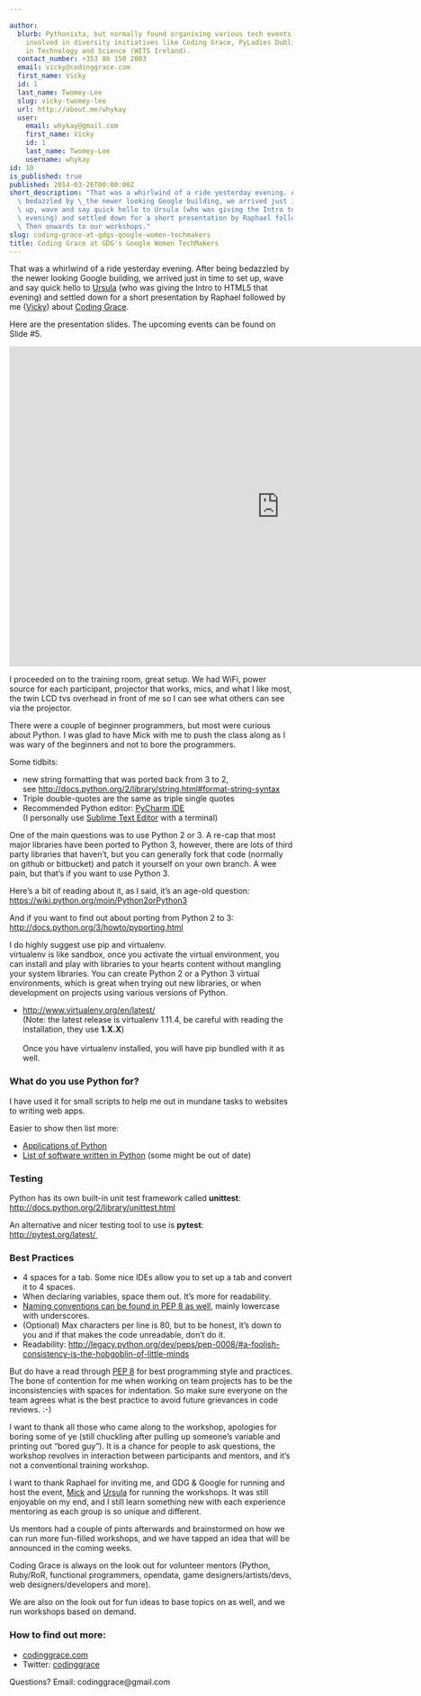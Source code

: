```yaml
---

author:
  blurb: Pythonista, but normally found organising various tech events, and now heavily
    involved in diversity initiatives like Coding Grace, PyLadies Dublin, and Women
    in Technology and Science (WITS Ireland).
  contact_number: +353 86 150 2003
  email: vicky@codinggrace.com
  first_name: Vicky
  id: 1
  last_name: Twomey-Lee
  slug: vicky-twomey-lee
  url: http://about.me/whykay
  user:
    email: whykay@gmail.com
    first_name: Vicky
    id: 1
    last_name: Twomey-Lee
    username: whykay
id: 10
is_published: true
published: 2014-03-26T00:00:00Z
short_description: "That was a whirlwind of a ride yesterday evening. After being\
  \ bedazzled by \_the newer looking Google building, we arrived just in time to set\
  \ up, wave and say quick hello to Ursula (who was giving the Intro to HTML5 that\
  \ evening) and settled down for a short presentation by Raphael followed by me.\
  \ Then onwards to our workshops."
slug: coding-grace-at-gdgs-google-women-techmakers
title: Coding Grace at GDG's Google Women TechMakers
---
```


<p>That was a whirlwind of a ride yesterday evening. After being bedazzled by  the newer looking Google building, we arrived just in time to set up, wave and say quick hello to <a href="https://twitter.com/tangentfairy">Ursula</a> (who was giving the Intro to HTML5 that evening) and settled down for a short presentation by Raphael followed by me (<a href="http://about.me/whykay">Vicky</a>) about <a href="http://codinggrace.com">Coding Grace</a>.</p>
<p>Here are the presentation slides. The upcoming events can be found on Slide #5.</p>
<p><iframe frameborder="0" height="569" src="https://docs.google.com/presentation/d/1OKTNhNrNP0lkW8ajR8QR_KVgHRhdNWyHNdYBEZtVwbM/embed?start=false&amp;loop=false&amp;delayms=30000" width="960"></iframe></p>
<p>I proceeded on to the training room, great setup. We had WiFi, power source for each participant, projector that works, mics, and what I like most, the twin LCD tvs overhead in front of me so I can see what others can see via the projector.</p>
<p>There were a couple of beginner programmers, but most were curious about Python. I was glad to have Mick with me to push the class along as I was wary of the beginners and not to bore the programmers.</p>
<p>Some tidbits:</p>
<ul><li>new string formatting that was ported back from 3 to 2, see <a href="http://docs.python.org/2/library/string.html#format-string-syntax">http://docs.python.org/2/library/string.html#format-string-syntax</a></li>
<li>Triple double-quotes are the same as triple single quotes</li>
<li>Recommended Python editor: <a href="http://www.jetbrains.com/pycharm/">PyCharm IDE</a> <br/>(I personally use <a href="http://www.sublimetext.com/">Sublime Text Editor</a> with a terminal)</li>
</ul><p>One of the main questions was to use Python 2 or 3. A re-cap that most major libraries have been ported to Python 3, however, there are lots of third party libraries that haven&#8217;t, but you can generally fork that code (normally on github or bitbucket) and patch it yourself on your own branch. A wee pain, but that&#8217;s if you want to use Python 3.</p>
<p>Here&#8217;s a bit of reading about it, as I said, it&#8217;s an age-old question: <br/><a href="https://wiki.python.org/moin/Python2orPython3">https://wiki.python.org/moin/Python2orPython3</a></p>
<p>And if you want to find out about porting from Python 2 to 3: <br/><a href="http://docs.python.org/3/howto/pyporting.html">http://docs.python.org/3/howto/pyporting.html</a></p>
<p>I do highly suggest use pip and virtualenv. <br/>virtualenv is like sandbox, once you activate the virtual environment, you can install and play with libraries to your hearts content without mangling your system libraries. You can create Python 2 or a Python 3 virtual environments, which is great when trying out new libraries, or when development on projects using various versions of Python.  </p>
<ul><li><a href="http://www.virtualenv.org/en/latest/">http://www.virtualenv.org/en/latest/</a> <br/>(Note: the latest release is virtualenv 1.11.4, be careful with reading the installation, they use <strong>1.X.X</strong>)<br/><br/>Once you have virtualenv installed, you will have pip bundled with it as well.</li>
</ul><h3>What do you use Python for?</h3>
<p>I have used it for small scripts to help me out in mundane tasks to websites to writing web apps.</p>
<p>Easier to show then list more:</p>
<ul><li><a href="https://www.python.org/about/apps/">Applications of Python</a></li>
<li><a href="http://en.wikipedia.org/wiki/List_of_Python_software">List of software written in Python</a> (some might be out of date)</li>
</ul><h3>Testing</h3>
<p>Python has its own built-in unit test framework called <strong>unittest</strong>: <br/><a href="http://docs.python.org/2/library/unittest.html">http://docs.python.org/2/library/unittest.html</a></p>
<p>An alternative and nicer testing tool to use is <strong>pytest</strong>: <br/><a href="http://pytest.org/latest/%C2%A0">http://pytest.org/latest/ </a></p>
<h3>Best Practices</h3>
<ul><li>4 spaces for a tab. Some nice IDEs allow you to set up a tab and convert it to 4 spaces.</li>
<li>When declaring variables, space them out. It&#8217;s more for readability.</li>
<li><a href="http://legacy.python.org/dev/peps/pep-0008/#naming-conventions">Naming conventions can be found in PEP 8 as well</a>, mainly lowercase with underscores.</li>
<li>(Optional) Max characters per line is 80, but to be honest, it&#8217;s down to you and if that makes the code unreadable, don&#8217;t do it.</li>
<li>Readability: <a href="http://legacy.python.org/dev/peps/pep-0008/#a-foolish-consistency-is-the-hobgoblin-of-little-minds">http://legacy.python.org/dev/peps/pep-0008/#a-foolish-consistency-is-the-hobgoblin-of-little-minds</a></li>
</ul><p>But do have a read through <a href="http://legacy.python.org/dev/peps/pep-0008/">PEP 8</a> for best programming style and practices. The bone of contention for me when working on team projects has to be the inconsistencies with spaces for indentation. So make sure everyone on the team agrees what is the best practice to avoid future grievances in code reviews. :-)</p>
<p>I want to thank all those who came along to the workshop, apologies for boring some of ye (still chuckling after pulling up someone&#8217;s variable and printing out &#8220;bored guy&#8221;). It is a chance for people to ask questions, the workshop revolves in interaction between participants and mentors, and it&#8217;s not a conventional training workshop.</p>
<p>I want to thank Raphael for inviting me, and GDG &amp; Google for running and host the event, <a href="https://twitter.com/micktwomey">Mick</a> and <a href="https://twitter.com/tangentfairy">Ursula</a> for running the workshops. It was still enjoyable on my end, and I still learn something new with each experience mentoring as each group is so unique and different.</p>
<p>Us mentors had a couple of pints afterwards and brainstormed on how we can run more fun-filled workshops, and we have tapped an idea that will be announced in the coming weeks.</p>
<p>Coding Grace is always on the look out for volunteer mentors (Python, Ruby/RoR, functional programmers, opendata, game designers/artists/devs, web designers/developers and more).</p>
<p>We are also on the look out for fun ideas to base topics on as well, and we run workshops based on demand.</p>
<h3>How to find out more:</h3>
<ul><li><a href="http://codinggrace.com">codinggrace.com</a></li>
<li>Twitter: <a class="tumblelog" href="http://tmblr.co/mFkBDcpQ__ubf1agZ0rUsuQ">codinggrace</a></li>
</ul><p>Questions? Email: codinggrace@gmail.com</p>